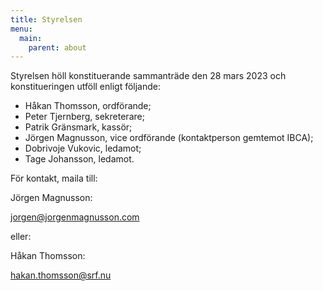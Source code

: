 ```yaml
---
title: Styrelsen
menu:
  main:
    parent: about
---
```


Styrelsen höll konstituerande sammanträde den 28 mars 2023 <!--more--> och
konstitueringen utföll enligt följande:
 
- Håkan Thomsson, ordförande;
- Peter Tjernberg, sekreterare;
- Patrik Gränsmark, kassör;
- Jörgen Magnusson, vice ordförande (kontaktperson gemtemot IBCA);
- Dobrivoje Vukovic, ledamot;
- Tage Johansson, ledamot.

För kontakt, maila till:

Jörgen Magnusson:

<jorgen@jorgenmagnusson.com>

eller:

Håkan Thomsson:

<hakan.thomsson@srf.nu>  
